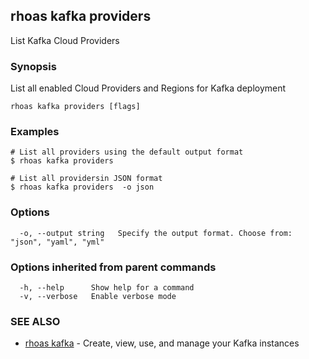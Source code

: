## rhoas kafka providers

List Kafka Cloud Providers

### Synopsis

List all enabled Cloud Providers and Regions for Kafka deployment


```
rhoas kafka providers [flags]
```

### Examples

```
# List all providers using the default output format
$ rhoas kafka providers 

# List all providersin JSON format
$ rhoas kafka providers  -o json

```

### Options

```
  -o, --output string   Specify the output format. Choose from: "json", "yaml", "yml"
```

### Options inherited from parent commands

```
  -h, --help      Show help for a command
  -v, --verbose   Enable verbose mode
```

### SEE ALSO

* [rhoas kafka](rhoas_kafka.md)	 - Create, view, use, and manage your Kafka instances

